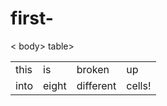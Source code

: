 # first-
<DOCTYPE html>
<html>
  <head>
< body>
  <table>
    <tr>
      <td> this 
      <td>is
      <td>broken
      <td>up
      <tr>
        <td>into
          <td>eight
            <td>different
              <td>cells!
              </td>table>
      </tr></td>
      </td>
    </tr>
  </head>
</html>

